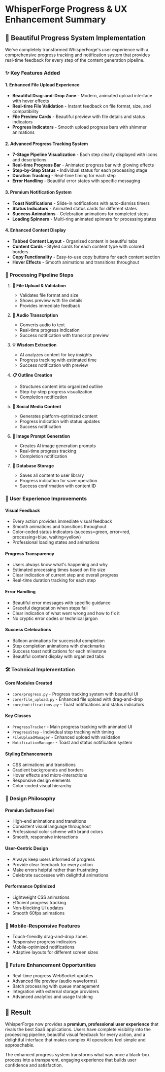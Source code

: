# WhisperForge Progress & UX Enhancement Summary

## 🎨 Beautiful Progress System Implementation

We've completely transformed WhisperForge's user experience with a comprehensive progress tracking and notification system that provides real-time feedback for every step of the content generation pipeline.

### ✨ Key Features Added

#### 1. **Enhanced File Upload Experience**
- **Beautiful Drag-and-Drop Zone** - Modern, animated upload interface with hover effects
- **Real-time File Validation** - Instant feedback on file format, size, and compatibility
- **File Preview Cards** - Beautiful preview with file details and status indicators
- **Progress Indicators** - Smooth upload progress bars with shimmer animations

#### 2. **Advanced Progress Tracking System**
- **7-Stage Pipeline Visualization** - Each step clearly displayed with icons and descriptions
- **Real-time Progress Bar** - Animated progress bar with glowing effects
- **Step-by-Step Status** - Individual status for each processing stage
- **Duration Tracking** - Real-time timing for each step
- **Error Handling** - Beautiful error states with specific messaging

#### 3. **Premium Notification System**
- **Toast Notifications** - Slide-in notifications with auto-dismiss timers
- **Status Indicators** - Animated status cards for different states
- **Success Animations** - Celebration animations for completed steps
- **Loading Spinners** - Multi-ring animated spinners for processing states

#### 4. **Enhanced Content Display**
- **Tabbed Content Layout** - Organized content in beautiful tabs
- **Content Cards** - Styled cards for each content type with colored borders
- **Copy Functionality** - Easy-to-use copy buttons for each content section
- **Hover Effects** - Smooth animations and transitions throughout

### 🚀 Processing Pipeline Steps

1. **📁 File Upload & Validation**
   - Validates file format and size
   - Shows preview with file details
   - Provides immediate feedback

2. **🎤 Audio Transcription**
   - Converts audio to text
   - Real-time progress indication
   - Success notification with transcript preview

3. **💡 Wisdom Extraction**
   - AI analyzes content for key insights
   - Progress tracking with estimated time
   - Success notification with preview

4. **📋 Outline Creation**
   - Structures content into organized outline
   - Step-by-step progress visualization
   - Completion notification

5. **📱 Social Media Content**
   - Generates platform-optimized content
   - Progress indication with status updates
   - Success notification

6. **🎨 Image Prompt Generation**
   - Creates AI image generation prompts
   - Real-time progress tracking
   - Completion notification

7. **💾 Database Storage**
   - Saves all content to user library
   - Progress indication for save operation
   - Success confirmation with content ID

### 🎯 User Experience Improvements

#### **Visual Feedback**
- Every action provides immediate visual feedback
- Smooth animations and transitions throughout
- Color-coded status indicators (success=green, error=red, processing=blue, waiting=yellow)
- Professional loading states and animations

#### **Progress Transparency**
- Users always know what's happening and why
- Estimated processing times based on file size
- Clear indication of current step and overall progress
- Real-time duration tracking for each step

#### **Error Handling**
- Beautiful error messages with specific guidance
- Graceful degradation when steps fail
- Clear indication of what went wrong and how to fix it
- No cryptic error codes or technical jargon

#### **Success Celebrations**
- Balloon animations for successful completion
- Step completion animations with checkmarks
- Success toast notifications for each milestone
- Beautiful content display with organized tabs

### 🛠 Technical Implementation

#### **Core Modules Created**
- `core/progress.py` - Progress tracking system with beautiful UI
- `core/file_upload.py` - Enhanced file upload with drag-and-drop
- `core/notifications.py` - Toast notifications and status indicators

#### **Key Classes**
- `ProgressTracker` - Main progress tracking with animated UI
- `ProgressStep` - Individual step tracking with timing
- `FileUploadManager` - Enhanced upload with validation
- `NotificationManager` - Toast and status notification system

#### **Styling Enhancements**
- CSS animations and transitions
- Gradient backgrounds and borders
- Hover effects and micro-interactions
- Responsive design elements
- Color-coded visual hierarchy

### 🎨 Design Philosophy

#### **Premium Software Feel**
- High-end animations and transitions
- Consistent visual language throughout
- Professional color scheme with brand colors
- Smooth, responsive interactions

#### **User-Centric Design**
- Always keep users informed of progress
- Provide clear feedback for every action
- Make errors helpful rather than frustrating
- Celebrate successes with delightful animations

#### **Performance Optimized**
- Lightweight CSS animations
- Efficient progress tracking
- Non-blocking UI updates
- Smooth 60fps animations

### 📱 Mobile-Responsive Features
- Touch-friendly drag-and-drop zones
- Responsive progress indicators
- Mobile-optimized notifications
- Adaptive layouts for different screen sizes

### 🔮 Future Enhancement Opportunities
- Real-time progress WebSocket updates
- Advanced file preview (audio waveforms)
- Batch processing with queue management
- Integration with external storage providers
- Advanced analytics and usage tracking

## 🎉 Result

WhisperForge now provides a **premium, professional user experience** that rivals the best SaaS applications. Users have complete visibility into the processing pipeline, beautiful visual feedback for every action, and a delightful interface that makes complex AI operations feel simple and approachable.

The enhanced progress system transforms what was once a black-box process into a transparent, engaging experience that builds user confidence and satisfaction. 
